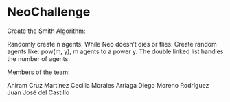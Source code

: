 # NeoChallenge

Create the Smith Algorithm:

Randomly create n agents.
While Neo doesn’t dies or flies:
	Create random agents like: pow(m, y), m agents to a power y.
  The double linked list handles the number of agents.

Members of the team:

Ahiram Cruz Martinez
Cecilia Morales Arriaga
Diego Moreno Rodríguez
Juan José del Castillo

